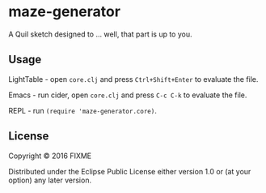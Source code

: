 # maze-generator

A Quil sketch designed to ... well, that part is up to you.

## Usage

LightTable - open `core.clj` and press `Ctrl+Shift+Enter` to evaluate the file.

Emacs - run cider, open `core.clj` and press `C-c C-k` to evaluate the file.

REPL - run `(require 'maze-generator.core)`.

## License

Copyright © 2016 FIXME

Distributed under the Eclipse Public License either version 1.0 or (at
your option) any later version.
